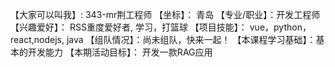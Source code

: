 
【大家可以叫我】: 343-mr荆工程师
【坐标】： 青岛
【专业/职业】：开发工程师
【兴趣爱好】： RSS重度爱好者, 学习，打篮球
【项目技能】： vue，python，react,nodejs, java
【组队情况】：尚未组队，快来一起！
【本课程学习基础】：基本的开发能力
【本期活动目标】： 开发一款RAG应用

